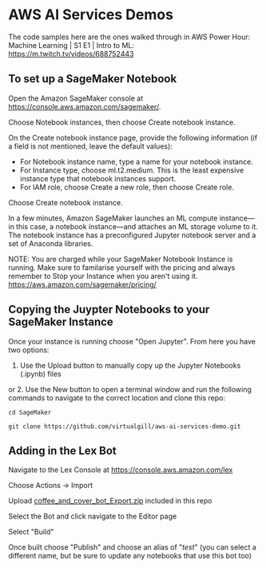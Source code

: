 # AWS AI Services Demos

The code samples here are the ones walked through in AWS Power Hour: Machine Learning | S1 E1 | Intro to ML: https://m.twitch.tv/videos/688752443

## To set up a SageMaker Notebook
Open the Amazon SageMaker console at https://console.aws.amazon.com/sagemaker/.

Choose Notebook instances, then choose Create notebook instance.

On the Create notebook instance page, provide the following information (if a field is not mentioned, leave the default values):
 - For Notebook instance name, type a name for your notebook instance.
 - For Instance type, choose ml.t2.medium. This is the least expensive instance type that notebook instances support.
 - For IAM role, choose Create a new role, then choose Create role.

Choose Create notebook instance.

In a few minutes, Amazon SageMaker launches an ML compute instance—in this case, a notebook instance—and attaches an ML storage volume to it. The notebook instance has a preconfigured Jupyter notebook server and a set of Anaconda libraries.

NOTE: You are charged while your SageMaker Notebook Instance is running. Make sure to familarise yourself with the pricing and always remember to Stop your Instance when you aren't using it.
https://aws.amazon.com/sagemaker/pricing/


## Copying the Juypter Notebooks to your SageMaker Instance
Once your instance is running choose "Open Jupyter". From here you have two options:

1. Use the Upload button to manually copy up the Jupyter Notebooks (.ipynb) files

or 2. Use the New button to open a terminal window and run the following commands to navigate to the correct location and clone this repo: 

```cd SageMaker```

```git clone https://github.com/virtualgill/aws-ai-services-demo.git```


## Adding in the Lex Bot
Navigate to the Lex Console at https://console.aws.amazon.com/lex

Choose Actions -> Import

Upload [coffee_and_cover_bot_Export.zip](coffee_and_cover_bot_Export.zip) included in this repo

Select the Bot and click navigate to the Editor page

Select "Build"

Once built choose "Publish" and choose an alias of "*test*" (you can select a different name, but be sure to update any notebooks that use this bot too)
